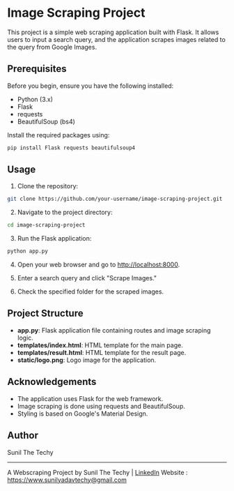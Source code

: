 
# Image Scraping Project

This project is a simple web scraping application built with Flask. It allows users to input a search query, and the application scrapes images related to the query from Google Images.

## Prerequisites

Before you begin, ensure you have the following installed:

- Python (3.x)
- Flask
- requests
- BeautifulSoup (bs4)

Install the required packages using:

```bash
pip install Flask requests beautifulsoup4
```

## Usage

1. Clone the repository:

```bash
git clone https://github.com/your-username/image-scraping-project.git
```

2. Navigate to the project directory:

```bash
cd image-scraping-project
```

3. Run the Flask application:

```bash
python app.py
```

4. Open your web browser and go to [http://localhost:8000](http://localhost:8000).

5. Enter a search query and click "Scrape Images."

6. Check the specified folder for the scraped images.

## Project Structure

- **app.py**: Flask application file containing routes and image scraping logic.
- **templates/index.html**: HTML template for the main page.
- **templates/result.html**: HTML template for the result page.
- **static/logo.png**: Logo image for the application.

## Acknowledgements

- The application uses Flask for the web framework.
- Image scraping is done using requests and BeautifulSoup.
- Styling is based on Google's Material Design.

## Author

Sunil The Techy

---

A Webscraping Project by Sunil The Techy | [LinkedIn](https://www.linkedin.com/in/sunilthetechy/)
Website : https://www.sunilyadavtechy@gmail.com
```

